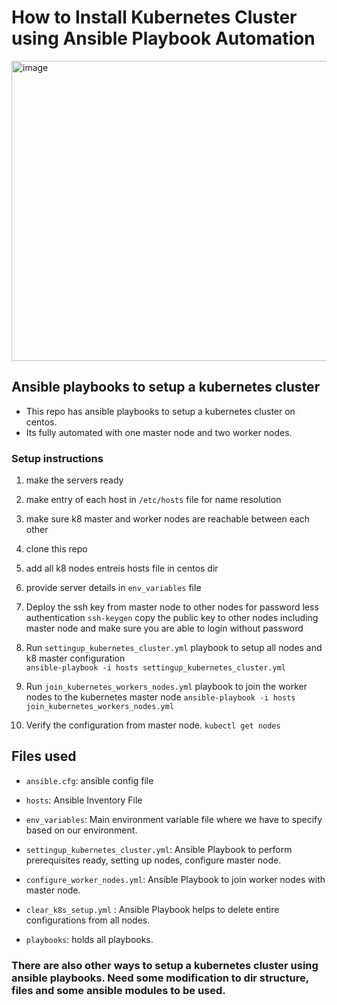 # How to Install Kubernetes Cluster using Ansible Playbook Automation

<img width="680" height="480" alt="image" src="https://github.com/user-attachments/assets/fb301c0b-3e56-4c06-8c0f-0bf2780bc634" />


## Ansible playbooks to setup a kubernetes cluster

* This repo has ansible playbooks to setup a kubernetes cluster on centos.
* Its fully automated with one master node and two worker nodes.

### Setup instructions

1. make the servers ready
2. make entry of each host in `/etc/hosts` file for name resolution
3. make sure k8 master and worker nodes are reachable between each other
4. clone this repo 
5. add all k8 nodes entreis hosts file in centos dir
6. provide server details in `env_variables` file
7. Deploy the ssh key from master node to other nodes for password less authentication 
    `ssh-keygen`
    copy the public key to other nodes including master node and make sure you are able to login without password
8. Run `settingup_kubernetes_cluster.yml` playbook to setup all nodes and k8 master configuration     
   `ansible-playbook -i hosts settingup_kubernetes_cluster.yml`

9. Run `join_kubernetes_workers_nodes.yml` playbook to join the worker nodes to the kubernetes master node
   `ansible-playbook -i hosts join_kubernetes_workers_nodes.yml`

10. Verify the configuration from master node.
     `kubectl get nodes`


## Files used

* `ansible.cfg`: ansible config file  

* `hosts`: Ansible Inventory File

* `env_variables`: Main environment variable file where we have to specify based on our environment.

* `settingup_kubernetes_cluster.yml`: Ansible Playbook to perform prerequisites ready, setting up nodes, configure master node.

* `configure_worker_nodes.yml`: Ansible Playbook to join worker nodes with master node.

* `clear_k8s_setup.yml` : Ansible Playbook helps to delete entire configurations from all nodes.

* `playbooks`: holds all playbooks.


### There are also other ways to setup a kubernetes cluster using ansible playbooks. Need some modification to dir structure, files and some ansible modules to be used.


